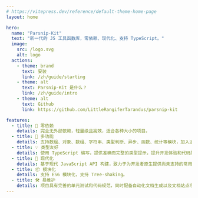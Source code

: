 ```yaml
---
# https://vitepress.dev/reference/default-theme-home-page
layout: home

hero:
  name: "Parsnip-Kit"
  text: "新一代的 JS 工具函数库，零依赖、现代化、支持 TypeScript。"
  image:
    src: /logo.svg
    alt: logo
  actions:
    - theme: brand
      text: 安装
      link: /zh/guide/starting
    - theme: alt
      text: Parsnip-Kit 是什么？
      link: /zh/guide/intro
    - theme: alt
      text: Github
      link: https://github.com/LittleRangiferTarandus/parsnip-kit

features:
  - title: 🧳 零依赖
    details: 完全无外部依赖，轻量级且高效，适合各种大小的项目。
  - title: 🔩 多功能
    details: 支持数组、对象、数组、字符串、类型判断、异步、函数、统计等模块，加入迫切需要的工具函数，满足开发需求。
  - title: 💡 类型友好
    details: 使用 TypeScript 编写，提供准确而完整的类型提示，提升开发体验和代码质量。
  - title: 🚀 现代化
    details: 基于现代 JavaScript API 构建，致力于为开发者原生提供尚未支持的常用工具函数。
  - title: 📦 模块化
    details: 支持 ES6 模块化，支持 Tree-shaking。
  - title: 🛠️ 易维护
    details: 项目具有完善的单元测试和代码规范，同时配备自动化文档生成以及文档站点项目，易于后续的扩展与维护。
---
```


